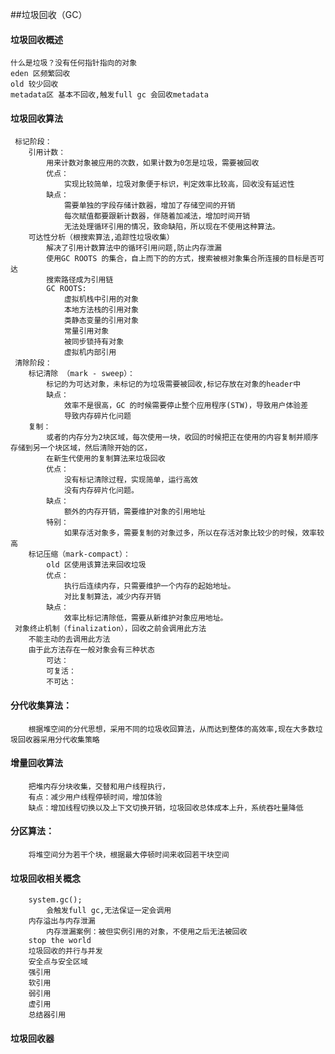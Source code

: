 ##垃圾回收（GC）
 #### 垃圾回收概述
    什么是垃圾？没有任何指针指向的对象
    eden 区频繁回收
    old 较少回收
    metadata区 基本不回收,触发full gc 会回收metadata
 #### 垃圾回收算法
     标记阶段：
        引用计数：
            用来计数对象被应用的次数，如果计数为0怎是垃圾，需要被回收
            优点：
                实现比较简单，垃圾对象便于标识，判定效率比较高，回收没有延迟性
            缺点：
                需要单独的字段存储计数器，增加了存储空间的开销
                每次赋值都要跟新计数器，伴随着加减法，增加时间开销
                无法处理循环引用的情况，致命缺陷，所以现在不使用这种算法。
        可达性分析（根搜索算法,追踪性垃圾收集）
            解决了引用计数算法中的循环引用问题,防止内存泄漏
            使用GC ROOTS 的集合，自上而下的的方式，搜索被根对象集合所连接的目标是否可达
            搜索路径成为引用链
            GC ROOTS:
                虚拟机栈中引用的对象
                本地方法栈的引用对象
                类静态变量的引用对象
                常量引用对象
                被同步锁持有对象
                虚拟机内部引用
     清除阶段：
        标记清除 （mark - sweep）：
            标记的为可达对象，未标记的为垃圾需要被回收,标记存放在对象的header中
            缺点：
                效率不是很高，GC 的时候需要停止整个应用程序(STW)，导致用户体验差
                导致内存碎片化问题
        复制：
            或者的内存分为2块区域，每次使用一块，收回的时候把正在使用的内容复制并顺序存储到另一个块区域，然后清除开始的区，
            在新生代使用的复制算法来垃圾回收
            优点：
                没有标记清除过程，实现简单，运行高效
                没有内存碎片化问题。
            缺点：
                额外的内存开销，需要维护对象的引用地址
            特别：
                如果存活对象多，需要复制的对象过多，所以在存活对象比较少的时候，效率较高
        标记压缩（mark-compact）：
            old 区使用该算法来回收垃圾
            优点：
                执行后连续内存，只需要维护一个内存的起始地址。
                对比复制算法，减少内存开销
            缺点：
                效率比标记清除低，需要从新维护对象应用地址。
     对象终止机制（finalization），回收之前会调用此方法
        不能主动的去调用此方法
        由于此方法存在一般对象会有三种状态
            可达：
            可复活：
            不可达：
 #### 分代收集算法：
        根据堆空间的分代思想，采用不同的垃圾收回算法，从而达到整体的高效率,现在大多数垃圾回收器采用分代收集策略
 #### 增量回收算法
        把堆内存分块收集，交替和用户线程执行，
        有点：减少用户线程停顿时间，增加体验
        缺点：增加线程切换以及上下文切换开销，垃圾回收总体成本上升，系统吞吐量降低
 #### 分区算法：
        将堆空间分为若干个块，根据最大停顿时间来收回若干块空间
 #### 垃圾回收相关概念
        system.gc();
            会触发full gc,无法保证一定会调用
        内存溢出与内存泄漏
            内存泄漏案例：被但实例引用的对象，不使用之后无法被回收
        stop the world
        垃圾回收的并行与并发
        安全点与安全区域
        强引用
        软引用
        弱引用
        虚引用
        总结器引用
 #### 垃圾回收器
